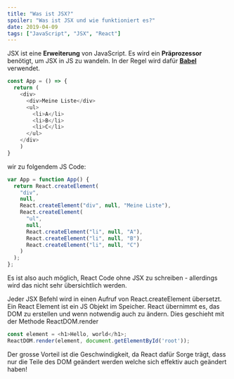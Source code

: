 ```yaml
---
title: "Was ist JSX?"
spoiler: "Was ist JSX und wie funktioniert es?"
date: 2019-04-09
tags: ["JavaScript", "JSX", "React"]
---
```


JSX ist eine **Erweiterung** von JavaScript. Es wird ein **Präprozessor** benötigt, um JSX in JS zu wandeln. In der Regel wird dafür **[Babel](https://babeljs.io/)** verwendet.

```javascript
const App = () => {
  return (
    <div>
      <div>Meine Liste</div>
      <ul>
        <li>A</li>
        <li>B</li>
        <li>C</li>
      </ul>
    </div>
    )
}
```

wir zu folgendem JS Code:

```javascript
var App = function App() {
  return React.createElement(
    "div",
    null,
    React.createElement("div", null, "Meine Liste"),
    React.createElement(
      "ul",
      null,
      React.createElement("li", null, "A"),
      React.createElement("li", null, "B"),
      React.createElement("li", null, "C")
    )
  );
};
```

Es ist also auch möglich, React Code ohne JSX zu schreiben - allerdings wird das nicht sehr übersichtlich werden.

Jeder JSX Befehl wird in einen Aufruf von React.createElement übersetzt. Ein React Element ist ein JS Objekt im Speicher. React übernimmt es, das DOM zu erstellen und wenn notwendig auch zu ändern. Dies geschieht mit der Methode ReactDOM.render

```javascript
const element = <h1>Hello, world</h1>;
ReactDOM.render(element, document.getElementById('root'));
```

Der grosse Vorteil ist die Geschwindigkeit, da React dafür Sorge trägt, dass nur die Teile des DOM geändert werden welche sich effektiv auch geändert haben!


